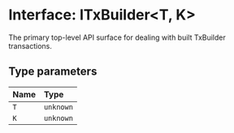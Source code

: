 # Interface: ITxBuilder<T, K\>

The primary top-level API surface for dealing with built TxBuilder transactions.

## Type parameters

| Name | Type |
| :------ | :------ |
| `T` | `unknown` |
| `K` | `unknown` |
